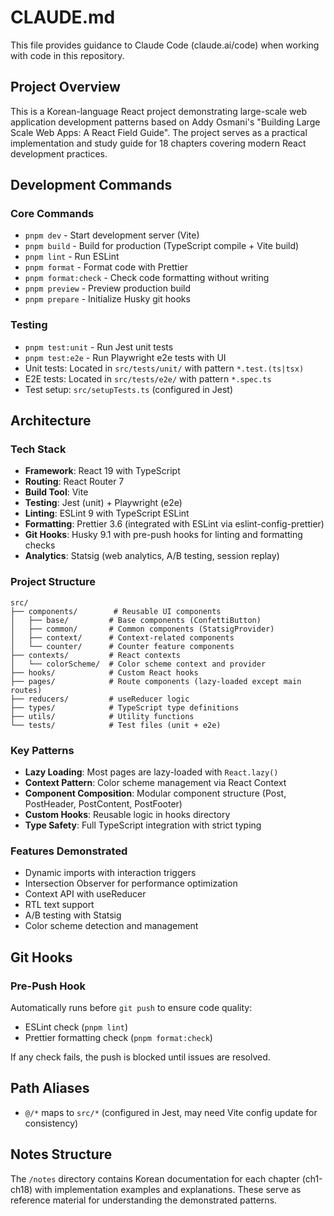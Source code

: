 # CLAUDE.md

This file provides guidance to Claude Code (claude.ai/code) when working with code in this repository.

## Project Overview

This is a Korean-language React project demonstrating large-scale web application development patterns based on Addy Osmani's "Building Large Scale Web Apps: A React Field Guide". The project serves as a practical implementation and study guide for 18 chapters covering modern React development practices.

## Development Commands

### Core Commands

- `pnpm dev` - Start development server (Vite)
- `pnpm build` - Build for production (TypeScript compile + Vite build)
- `pnpm lint` - Run ESLint
- `pnpm format` - Format code with Prettier
- `pnpm format:check` - Check code formatting without writing
- `pnpm preview` - Preview production build
- `pnpm prepare` - Initialize Husky git hooks

### Testing

- `pnpm test:unit` - Run Jest unit tests
- `pnpm test:e2e` - Run Playwright e2e tests with UI
- Unit tests: Located in `src/tests/unit/` with pattern `*.test.(ts|tsx)`
- E2E tests: Located in `src/tests/e2e/` with pattern `*.spec.ts`
- Test setup: `src/setupTests.ts` (configured in Jest)

## Architecture

### Tech Stack

- **Framework**: React 19 with TypeScript
- **Routing**: React Router 7
- **Build Tool**: Vite
- **Testing**: Jest (unit) + Playwright (e2e)
- **Linting**: ESLint 9 with TypeScript ESLint
- **Formatting**: Prettier 3.6 (integrated with ESLint via eslint-config-prettier)
- **Git Hooks**: Husky 9.1 with pre-push hooks for linting and formatting checks
- **Analytics**: Statsig (web analytics, A/B testing, session replay)

### Project Structure

```
src/
├── components/        # Reusable UI components
│   ├── base/         # Base components (ConfettiButton)
│   ├── common/       # Common components (StatsigProvider)
│   ├── context/      # Context-related components
│   └── counter/      # Counter feature components
├── contexts/         # React contexts
│   └── colorScheme/  # Color scheme context and provider
├── hooks/            # Custom React hooks
├── pages/            # Route components (lazy-loaded except main routes)
├── reducers/         # useReducer logic
├── types/            # TypeScript type definitions
├── utils/            # Utility functions
└── tests/            # Test files (unit + e2e)
```

### Key Patterns

- **Lazy Loading**: Most pages are lazy-loaded with `React.lazy()`
- **Context Pattern**: Color scheme management via React Context
- **Component Composition**: Modular component structure (Post, PostHeader, PostContent, PostFooter)
- **Custom Hooks**: Reusable logic in hooks directory
- **Type Safety**: Full TypeScript integration with strict typing

### Features Demonstrated

- Dynamic imports with interaction triggers
- Intersection Observer for performance optimization
- Context API with useReducer
- RTL text support
- A/B testing with Statsig
- Color scheme detection and management

## Git Hooks

### Pre-Push Hook
Automatically runs before `git push` to ensure code quality:
- ESLint check (`pnpm lint`)
- Prettier formatting check (`pnpm format:check`)

If any check fails, the push is blocked until issues are resolved.

## Path Aliases

- `@/*` maps to `src/*` (configured in Jest, may need Vite config update for consistency)

## Notes Structure

The `/notes` directory contains Korean documentation for each chapter (ch1-ch18) with implementation examples and explanations. These serve as reference material for understanding the demonstrated patterns.
